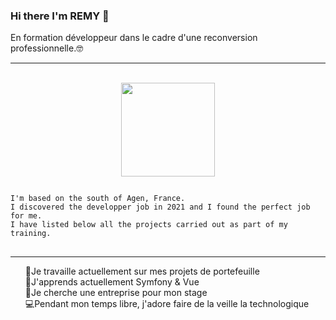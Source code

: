 
### Hi there I'm REMY 👋

En formation développeur dans le cadre d'une reconversion professionnelle.🤓
<hr>
<br>

<div style="display:flex; justify-content:center">
<img src="https://user-images.githubusercontent.com/90479847/159952471-37e7d936-920f-45d4-83a7-c2f433126ab7.gif" style="width:150px;">
</div>
<div snippet-clipboard-content position-relative overflow-auto>
<pre>
<code>
I'm based on the south of Agen, France.
I discovered the developper job in 2021 and I found the perfect job for me. 
I have listed below all the projects carried out as part of my training.
</code>
</pre>
</div>
<hr>


<ul dir="auto" style="list-style-type:none">
<li style="list-style-type:none">🔭Je travaille actuellement sur mes projets de portefeuille</li>
<li style="list-style-type:none">🌱J'apprends actuellement Symfony & Vue</li>
<li style="list-style-type:none">🤝Je cherche une entreprise pour mon stage</li>
<li style="list-style-type:none">💻Pendant mon temps libre, j'adore faire de la veille la technologique</li>
</ul>

